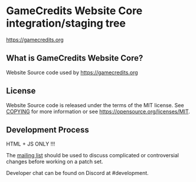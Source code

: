 GameCredits Website Core integration/staging tree
=====================================

https://gamecredits.org

What is GameCredits Website Core?
----------------

Website Source code used by https://gamecredits.org


License
-------

Website Source code is released under the terms of the MIT license. See [COPYING](COPYING) for more
information or see https://opensource.org/licenses/MIT.

Development Process
-------------------

HTML + JS ONLY !!!

The [mailing list](https://gamecredits.org)
should be used to discuss complicated or controversial changes before working
on a patch set.

Developer chat can be found on Discord at #development.
